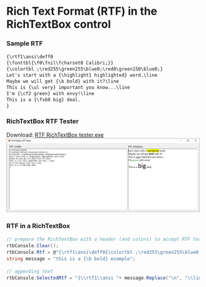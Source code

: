 # Rich Text Format (RTF) in the RichTextBox control

### Sample RTF
```rtf
{\rtf1\ansi\deff0
{\fonttbl{\f0\fnil\fcharset0 Calibri;}}
{\colortbl ;\red255\green255\blue0;\red0\green150\blue0;}
Let's start with a {\highlight1 highlighted} word.\line
Maybe we will get {\b bold} with it?\line
This is {\ul very} important you know...\line
I'm {\cf2 green} with envy!\line
This is a {\fs60 big} deal.
}
```

### RichTextBox RTF Tester
Download: [RTF RichTextBox tester.exe](rtf%20RichTextBox%20tester.exe)
![](rtf%20RichTextBox%20tester.png)

### RTF in a RichTextBox
```cs
// prepare the RichTextBox with a header (and colors) to accept RTF text
rtbConsole.Clear();
rtbConsole.Rtf = @"{\rtf1\ansi\deff0{\colortbl ;\red255\green255\blue0;\red0\green150\blue0;}}";
string message = "this is a {\b bold} example";

// appending text
rtbConsole.SelectedRtf = "{\\rtf1\\ansi "+ message.Replace("\n", "\\line") + "}";
```
